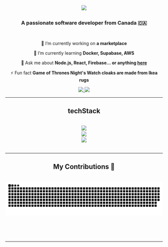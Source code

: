 

<h1 align="center">
    <img src="https://readme-typing-svg.herokuapp.com/?font=Righteous&size=35&center=true&vCenter=true&width=500&height=70&duration=4000&lines=May+the+force+be+with+you!+;+I'm+Albert+Ngonda!;" />
</h1>

<h3 align="center">A passionate software developer from Canada 🇨🇦</h3>

<br/>

<div align="center">
 
 🔭 I’m currently working on **a marketplace**
 
 🌱 I’m currently learning **Docker, Supabase, AWS**

💬 Ask me about **Node.js, React, Firebase... or anything [here](https://github.com/salesp07/salesp07/issues)**

⚡ Fun fact **Game of Thrones Night's Watch cloaks are made from Ikea rugs**

 </div>
 
<div align="center"> 
  <a href="mailto:ngondaamn@gmail.com">
    <img src="https://img.shields.io/badge/Gmail-333333?style=for-the-badge&logo=gmail&logoColor=red" />
  </a>
  <a href="https://linkedin.com/in/albert-ngonda-a12" target="_blank">
    <img src="https://img.shields.io/badge/LinkedIn-0077B5?style=for-the-badge&logo=linkedin&logoColor=white" target="_blank" />
  </a>
 </div>

 <hr/>
 
<h2 align="center"> techStack </h2>
<br/>
<div align="center">
    <img src="https://skillicons.dev/icons?i=laravel,html,css,javascript" /> <br>
     <img src="https://skillicons.dev/icons?i=linux,vscode,github,figma" /> <br>
    <img src="https://skillicons.dev/icons?i=flutter,python,mysql," /><br>
</div>

<br/>
<hr/>

<div align="center">
  <h2> My Contributions 🐍</h2>
  <br>
  <img alt="snake eating my contributions" src="https://raw.githubusercontent.com/ngondaa/ngondaa/output/github-contribution-grid-snake.svg" />
  
  <br/><br/><br/>
</div>

<hr/>

